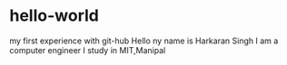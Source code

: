 # hello-world
my first experience with git-hub
Hello ny name is Harkaran Singh
I am a computer engineer 
I study in MIT,Manipal

